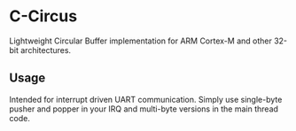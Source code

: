 # C-Circus
Lightweight Circular Buffer implementation for ARM Cortex-M and other 32-bit architectures.

## Usage
Intended for interrupt driven UART communication. Simply use single-byte pusher and popper in your IRQ and multi-byte versions in the main thread code.
